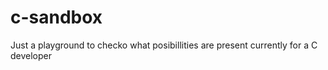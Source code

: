 # c-sandbox

Just a playground to checko what posibillities are present currently for a C developer
